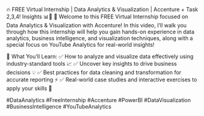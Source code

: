 🔥 FREE Virtual Internship | Data Analytics & Visualization | Accenture + Task 2,3,4! Insights 📊🚀
📢 Welcome to this FREE Virtual Internship focused on Data Analytics & Visualization with Accenture! In this video, I’ll walk you through how this internship will help you gain hands-on experience in data analytics, business intelligence, and visualization techniques, along with a special focus on YouTube Analytics for real-world insights!

🔹 What You’ll Learn:
✅ How to analyze and visualize data effectively using industry-standard tools 📈
✅ Uncover key insights to drive business decisions 💡
✅ Best practices for data cleaning and transformation for accurate reporting ⚡
✅ Real-world case studies and interactive exercises to apply your skills 🚀


#DataAnalytics #FreeInternship #Accenture #PowerBI #DataVisualization #BusinessIntelligence #YouTubeAnalytics
